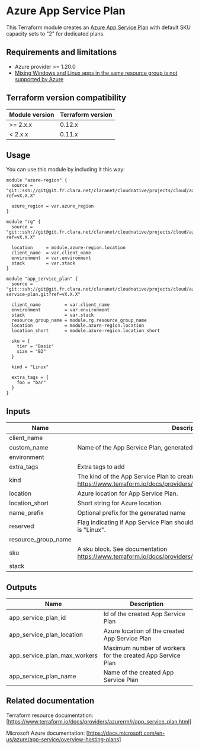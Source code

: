 # Azure App Service Plan

This Terraform module creates an [Azure App Service Plan](https://docs.microsoft.com/en-us/azure/app-service/overview-hosting-plans)
with default SKU capacity sets to "2" for dedicated plans.

## Requirements and limitations

* Azure provider >= 1.20.0
* [Mixing Windows and Linux apps in the same resource group is not supported by Azure](https://docs.microsoft.com/en-us/azure/app-service/containers/app-service-linux-intro#limitations)

## Terraform version compatibility

| Module version | Terraform version |
|----------------|-------------------|
| >= 2.x.x       | 0.12.x            |
| < 2.x.x        | 0.11.x            |

## Usage

You can use this module by including it this way:
```hcl
module "azure-region" {
  source = "git::ssh://git@git.fr.clara.net/claranet/cloudnative/projects/cloud/azure/terraform/modules/regions.git?ref=vX.X.X"

  azure_region = var.azure_region
}

module "rg" {
  source = "git::ssh://git@git.fr.clara.net/claranet/cloudnative/projects/cloud/azure/terraform/modules/rg.git?ref=vX.X.X"

  location     = module.azure-region.location
  client_name  = var.client_name
  environment  = var.environment
  stack        = var.stack
}

module "app_service_plan" {
  source = "git::ssh://git@git.fr.clara.net/claranet/cloudnative/projects/cloud/azure/terraform/modules/app-service-plan.git?ref=vX.X.X"

  client_name         = var.client_name
  environment         = var.environment
  stack               = var.stack
  resource_group_name = module.rg.resource_group_name
  location            = module.azure-region.location
  location_short      = module.azure-region.location_short

  sku = {
    tier = "Basic"
    size = "B2"
  }

  kind = "Linux"

  extra_tags = {
    foo = "bar"
  }
}
```

## Inputs

| Name | Description | Type | Default | Required |
|------|-------------|:----:|:-----:|:-----:|
| client\_name |  | string | n/a | yes |
| custom\_name | Name of the App Service Plan, generated if not set. | string | `""` | no |
| environment |  | string | n/a | yes |
| extra\_tags | Extra tags to add | map | `<map>` | no |
| kind | The kind of the App Service Plan to create. See documentation https://www.terraform.io/docs/providers/azurerm/r/app_service_plan.html#kind | string | n/a | yes |
| location | Azure location for App Service Plan. | string | n/a | yes |
| location\_short | Short string for Azure location. | string | n/a | yes |
| name\_prefix | Optional prefix for the generated name | string | `""` | no |
| reserved | Flag indicating if App Service Plan should be reserved. Forced to true if "kind" is "Linux". | string | `"false"` | no |
| resource\_group\_name |  | string | n/a | yes |
| sku | A sku block. See documentation https://www.terraform.io/docs/providers/azurerm/r/app_service_plan.html#sku | map | n/a | yes |
| stack |  | string | n/a | yes |

## Outputs

| Name | Description |
|------|-------------|
| app\_service\_plan\_id | Id of the created App Service Plan |
| app\_service\_plan\_location | Azure location of the created App Service Plan |
| app\_service\_plan\_max\_workers | Maximum number of workers for the created App Service Plan |
| app\_service\_plan\_name | Name of the created App Service Plan |

## Related documentation

Terraform resource documentation: [https://www.terraform.io/docs/providers/azurerm/r/app_service_plan.html]

Microsoft Azure documentation: [https://docs.microsoft.com/en-us/azure/app-service/overview-hosting-plans]
